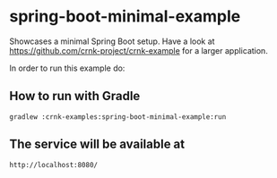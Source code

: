 # spring-boot-minimal-example

Showcases a minimal Spring Boot setup. Have a look at 
https://github.com/crnk-project/crnk-example for a larger application.

In order to run this example do:

## How to run with Gradle

	gradlew :crnk-examples:spring-boot-minimal-example:run

## The service will be available at
 
 	http://localhost:8080/
